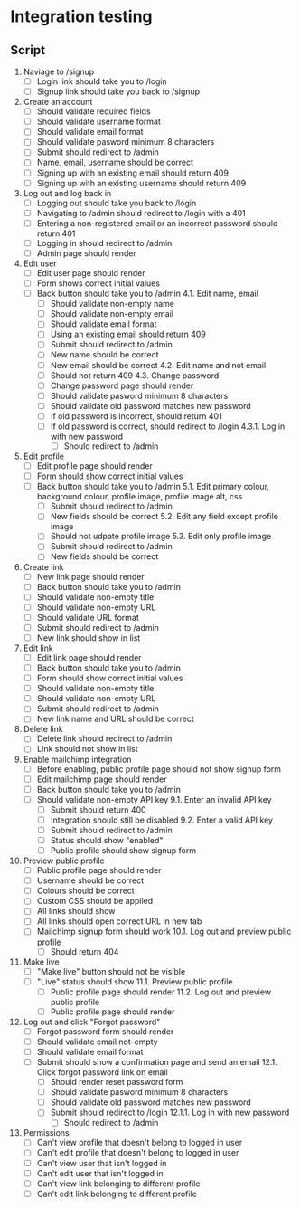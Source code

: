 # Integration testing

## Script

1. Naviage to /signup
    * [ ] Login link should take you to /login
    * [ ] Signup link should take you back to /signup

2. Create an account
    * [ ] Should validate required fields
    * [ ] Should validate username format
    * [ ] Should validate email format
    * [ ] Should validate pasword minimum 8 characters
    * [ ] Submit should redirect to /admin
    * [ ] Name, email, username should be correct
    * [ ] Signing up with an existing email should return 409
    * [ ] Signing up with an existing username should return 409

3. Log out and log back in
    * [ ] Logging out should take you back to /login
    * [ ] Navigating to /admin should redirect to /login with a 401
    * [ ] Entering a non-registered email or an incorrect password should return 401
    * [ ] Logging in should redirect to /admin
    * [ ] Admin page should render

4. Edit user
    * [ ] Edit user page should render
    * [ ] Form shows correct initial values
    * [ ] Back button should take you to /admin
    4.1. Edit name, email
        * [ ] Should validate non-empty name
        * [ ] Should validate non-empty email
        * [ ] Should validate email format
        * [ ] Using an existing email should return 409
        * [ ] Submit should redirect to /admin
        * [ ] New name should be correct
        * [ ] New email should be correct
    4.2. Edit name and not email
        * [ ] Should not return 409
    4.3. Change password
        * [ ] Change password page should render
        * [ ] Should validate pasword minimum 8 characters
        * [ ] Should validate old password matches new password
        * [ ] If old password is incorrect, should return 401
        * [ ] If old password is correct, should redirect to /login
        4.3.1. Log in with new password
            * [ ] Should redirect to /admin

5. Edit profile
    * [ ] Edit profile page should render
    * [ ] Form should show correct initial values
    * [ ] Back button should take you to /admin
    5.1. Edit primary colour, background colour, profile image, profile image alt, css
        * [ ] Submit should redirect to /admin
        * [ ] New fields should be correct
    5.2. Edit any field except profile image
        * [ ] Should not udpate profile image
    5.3. Edit only profile image
        * [ ] Submit should redirect to /admin
        * [ ] New fields should be correct

6. Create link
    * [ ] New link page should render
    * [ ] Back button should take you to /admin
    * [ ] Should validate non-empty title
    * [ ] Should validate non-empty URL
    * [ ] Should validate URL format
    * [ ] Submit should redirect to /admin
    * [ ] New link should show in list

7. Edit link
    * [ ] Edit link page should render
    * [ ] Back button should take you to /admin
    * [ ] Form should show correct initial values
    * [ ] Should validate non-empty title
    * [ ] Should validate non-empty URL
    * [ ] Submit should redirect to /admin
    * [ ] New link name and URL should be correct

8. Delete link
    * [ ] Delete link should redirect to /admin
    * [ ] Link should not show in list

9. Enable mailchimp integration
    * [ ] Before enabling, public profile page should not show signup form
    * [ ] Edit mailchimp page should render
    * [ ] Back button should take you to /admin
    * [ ] Should validate non-empty API key
    9.1. Enter an invalid API key
        * [ ] Submit should return 400
        * [ ] Integration should still be disabled
    9.2. Enter a valid API key
        * [ ] Submit should redirect to /admin
        * [ ] Status should show "enabled"
        * [ ] Public profile should show signup form

10. Preview public profile
    * [ ] Public profile page should render
    * [ ] Username should be correct
    * [ ] Colours should be correct
    * [ ] Custom CSS should be applied
    * [ ] All links should show
    * [ ] All links should open correct URL in new tab
    * [ ] Mailchimp signup form should work
    10.1. Log out and preview public profile
        * [ ] Should return 404

11. Make live
    * [ ] "Make live" button should not be visible
    * [ ] "Live" status should show
    11.1. Preview public profile
        * [ ] Public profile page should render
    11.2. Log out and preview public profile
        * [ ] Public profile page should render

12. Log out and click "Forgot password"
    * [ ] Forgot password form should render
    * [ ] Should validate email not-empty
    * [ ] Should validate email format
    * [ ] Submit should show a confirmation page and send an email
    12.1. Click forgot password link on email
        * [ ] Should render reset password form
        * [ ] Should validate pasword minimum 8 characters
        * [ ] Should validate old password matches new password
        * [ ] Submit should redirect to /login
        12.1.1. Log in with new password
            * [ ] Should redirect to /admin

13. Permissions
    * [ ] Can't view profile that doesn't belong to logged in user
    * [ ] Can't edit profile that doesn't belong to logged in user
    * [ ] Can't view user that isn't logged in
    * [ ] Can't edit user that isn't logged in
    * [ ] Can't view link belonging to different profile
    * [ ] Can't edit link belonging to different profile
